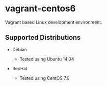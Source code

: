 vagrant-centos6
===============

Vagrant based Linux development environment.

Supported Distributions
---------------

* Debian

  - Tested using Ubuntu 14.04

* RedHat

  - Tested using CentOS 7.0
